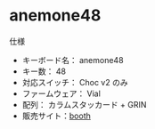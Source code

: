 # anemone48

仕様
- キーボード名： anemone48
- キー数： 48
- 対応スイッチ： Choc v2 のみ
- ファームウェア： Vial
- 配列： カラムスタッカード + GRIN
- 販売サイト：[booth](https://deconics.booth.pm/items/6994472)

